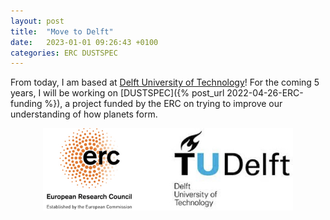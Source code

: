 ```yaml
---
layout: post
title:  "Move to Delft"
date:   2023-01-01 09:26:43 +0100
categories: ERC DUSTSPEC
---
```


From today, I am based at [Delft University of Technology](https://www.tudelft.nl/)! For the coming 5 years, I will be working on [DUSTSPEC]({% post_url 2022-04-26-ERC-funding %}), a project funded by the ERC on trying to improve our understanding of how planets form.

<p style="text-align:center;"><img src="/assets/img/erc_delft_logo.jpg" alt="ercdelft" width="400"/></p>
